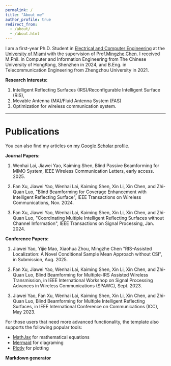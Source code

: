 ```yaml
---
permalink: /
title: "About me"
author_profile: true
redirect_from: 
  - /about/
  - /about.html
---
```


I am a first-year Ph.D. Student in [Electrical and Computer Engineering](https://ece.coe.miami.edu/index.html) at the [University of Miami](https://welcome.miami.edu/) with the supervision of Prof.[Mingzhe Chen](https://winslab.us/). I received M.Phil. in Computer and Information Engineering from The Chinese University of HongKong, Shenzhen in 2024, and B.Eng. in Telecommunication Engineering from Zhengzhou University in 2021.

**Research Interests:**

1. Intelligent Reflecting Surfaces (IRS)/Reconfigurable Intelligent Surface (RIS),
1. Movable Antenna (MA)/Fluid Antenna System (FAS) 
1. Optimization for wireless communication system.

------

Publications
======

You can also find my articles on [my Google Scholar profile](https://scholar.google.com/citations?user=bt2iIEMAAAAJ&hl=en).

**Journal Papers:**

1. Wenhai Lai, Jiawei Yao, Kaiming Shen, Blind Passive Beamforming for MIMO System, IEEE Wireless Communication Letters, early access. 2025.

1. Fan Xu, Jiawei Yao, Wenhai Lai, Kaiming Shen, Xin Li, Xin Chen, and Zhi-Quan Luo, "Blind Beamforming for Coverage Enhancement with Intelligent Reflecting Surface", IEEE Transactions on Wireless Communications, Nov. 2024.
   
1. Fan Xu, Jiawei Yao, Wenhai Lai, Kaiming Shen, Xin Li, Xin Chen, and Zhi-Quan Luo, "Coordinating Multiple Intelligent Reflecting Surfaces without Channel Information", IEEE Transactions on Signal Processing, Jan. 2024.

**Conference Papers:**

1. Jiawei Yao, Yijie Mao, Xiaohua Zhou, Mingzhe Chen  "RIS-Assisted Localization: A Novel Conditional Sample Mean Approach without CSI", in Submission, Aug. 2025.
    
1. Fan Xu, Jiawei Yao, Wenhai Lai, Kaiming Shen, Xin Li, Xin Chen, and Zhi-Quan Luo, Blind Beamforming for Multiple-IRS Assisted Wireless Transmission, in IEEE International Workshop on Signal Processing Advances in Wireless Communications (SPAWC), Sept. 2023.

1. Jiawei Yao, Fan Xu, Wenhai Lai, Kaiming Shen, Xin Li, Xin Chen, and Zhi-Quan Luo, Blind Beamforming for Multiple Intelligent Reflecting Surfaces, in IEEE International Conference on Communications (ICC), May 2023.

For those users that need more advanced functionality, the template also supports the following popular tools:
- [MathJax](https://www.mathjax.org/) for mathematical equations
- [Mermaid](https://mermaid.js.org/) for diagraming
- [Plotly](https://plotly.com/javascript/) for plotting

**Markdown generator**


